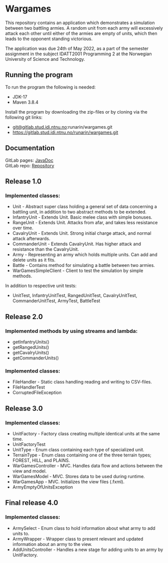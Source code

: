 # Wargames

This repository contains an application which demonstrates a simulation between two battling armies.
A random unit from each army will excessively attack each other until either of the armies are empty of units, which then leads to the opponent standing victorious.

The application was due 24th of May 2022, as a part of the semester assignment in the subject IDATT2001 Programming 2 at the Norwegian University of Science and Technology.

## Running the program

To run the program the following is needed:
- JDK-17 
- Maven 3.8.4

Install the program by downloading the zip-files or by cloning via the following git links:
- git@gitlab.stud.idi.ntnu.no:runarin/wargames.git
- https://gitlab.stud.idi.ntnu.no/runarin/wargames.git


## Documentation

GitLab pages: [JavaDoc](https://runarin.pages.stud.idi.ntnu.no/wargames) \
GitLab repo: [Repository](https://gitlab.stud.idi.ntnu.no/runarin/wargames)


## Release 1.0

### Implemented classes:
- Unit - Abstract super class holding a general set of data concerning a battling unit, in addition to two abstract methods to be extended.
- InfantryUnit - Extends Unit. Basic melee class with simple bonuses.
- RangeUnit - Extends Unit. Attacks from afar, and takes less resistance over time.
- CavalryUnit - Extends Unit. Strong initial charge attack, and normal attack afterwards.
- CommanderUnit - Extends CavalryUnit. Has higher attack and resistance than the CavalryUnit.
- Army - Representing an army which holds multiple units. Can add and delete units as it fits.
- Battle - Contains method for simulating a battle between two armies.
- WarGamesSimpleClient - Client to test the simulation by simple methods.

In addition to respective unit tests:
- UnitTest, InfantryUnitTest, RangedUnitTest, CavalryUnitTest, CommanderUnitTest, ArmyTest, BattleTest


## Release 2.0

### Implemented methods by using streams and lambda:
- getInfantryUnits()
- getRangedUnits()
- getCavalryUnits()
- getCommanderUnits()

### Implemented classes:
- FileHandler - Static class handling reading and writing to CSV-files.
- FileHandlerTest
- CorruptedFileException


## Release 3.0

### Implemented classes:
- UnitFactory - Factory class creating multiple identical units at the same time.
- UnitFactoryTest
- UnitType - Enum class containing each type of specialized unit.
- TerrainType - Enum class containing one of the three terrain types; FOREST, HILL, and PLAINS.
- WarGamesController - MVC. Handles data flow and actions between the view and model.
- WarGamesModel - MVC. Stores data to be used during runtime.
- WarGamesApp - MVC. Initializes the view files (.fxml).
- ArmyEmptyOfUnitsException


## Final release 4.0

### Implemented classes:
- ArmySelect - Enum class to hold information about what army to add units to.
- ArmyWrapper - Wrapper class to present relevant and updated information about an army to the view.
- AddUnitsController - Handles a new stage for adding units to an army by UnitFactory.
